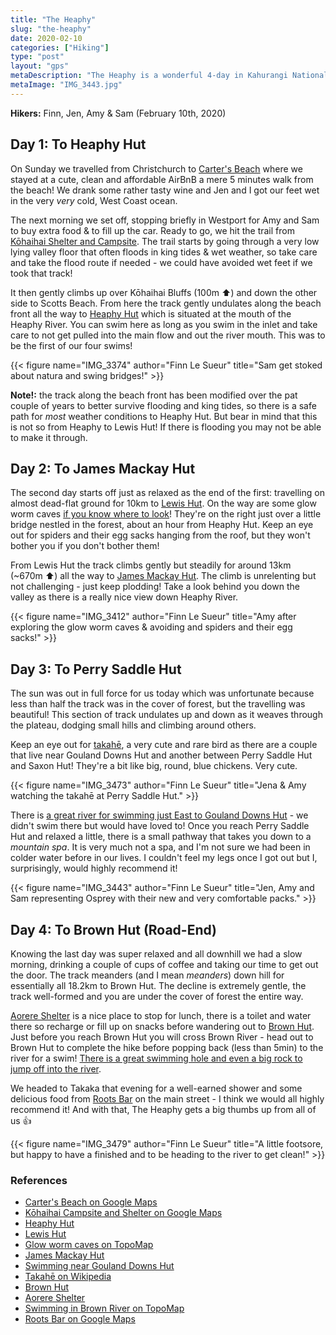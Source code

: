 ```yaml
---
title: "The Heaphy"
slug: "the-heaphy"
date: 2020-02-10
categories: ["Hiking"]
type: "post"
layout: "gps"
metaDescription: "The Heaphy is a wonderful 4-day in Kahurangi National Park best spent in the sunshine with friends."
metaImage: "IMG_3443.jpg"
---
```


__Hikers:__ Finn, Jen, Amy & Sam (February 10th, 2020)

## Day 1: To Heaphy Hut

<div id="The_Heaphy_Day_1"></div>

On Sunday we travelled from Christchurch to [Carter\'s Beach][1] where we stayed at a cute, clean and affordable AirBnB a mere 5 minutes walk from the beach! We drank some rather tasty wine and Jen and I got our feet wet in the very _very_ cold, West Coast ocean.

The next morning we set off, stopping briefly in Westport for Amy and Sam to buy extra food & to fill up the car. Ready to go, we hit the trail from [Kōhaihai Shelter and Campsite][2]. The trail starts by going through a very low lying valley floor that often floods in king tides & wet weather, so take care and take the flood route if needed - we could have avoided wet feet if we took that track!

It then gently climbs up over Kōhaihai Bluffs (100m ⬆️) and down the other side to Scotts Beach. From here the track gently undulates along the beach front all the way to [Heaphy Hut][3] which is situated at the mouth of the Heaphy River. You can swim here as long as you swim in the inlet and take care to not get pulled into the main flow and out the river mouth. This was to be the first of our four swims!

{{< figure name="IMG_3374" author="Finn Le Sueur" title="Sam get stoked about natura and swing bridges!" >}}

__Note!:__ the track along the beach front has been modified over the pat couple of years to better survive flooding and king tides, so there is a safe path for _most_ weather conditions to Heaphy Hut. But bear in mind that this is not so from Heaphy to Lewis Hut! If there is flooding you may not be able to make it through.

## Day 2: To James Mackay Hut

<div id="The_Heaphy_Day_2"></div>

The second day starts off just as relaxed as the end of the first: travelling on almost dead-flat ground for 10km to [Lewis Hut][4]. On the way are some glow worm caves [if you know where to look][5]! They're on the right just over a little bridge nestled in the forest, about an hour from Heaphy Hut. Keep an eye out for spiders and their egg sacks hanging from the roof, but they won't bother you if you don't bother them!

From Lewis Hut the track climbs gently but steadily for around 13km (\~670m ⬆️) all the way to [James Mackay Hut][6]. The climb is unrelenting but not challenging - just keep plodding! Take a look behind you down the valley as there is a really nice view down Heaphy River.

{{< figure name="IMG_3412" author="Finn Le Sueur" title="Amy after exploring the glow worm caves & avoiding and spiders and their egg sacks!" >}}

## Day 3: To Perry Saddle Hut

<div id="The_Heaphy_Day_3"></div>

The sun was out in full force for us today which was unfortunate because less than half the track was in the cover of forest, but the travelling was beautiful! This section of track undulates up and down as it weaves through the plateau, dodging small hills and climbing around others.

Keep an eye out for [takahē][8], a very cute and rare bird as there are a couple that live near Gouland Downs Hut and another between Perry Saddle Hut and Saxon Hut! They're a bit like big, round, blue chickens. Very cute.

{{< figure name="IMG_3473" author="Finn Le Sueur" title="Jena & Amy watching the takahē at Perry Saddle Hut." >}}

There is [a great river for swimming just East to Gouland Downs Hut][7] - we didn't swim there but would have loved to! Once you reach Perry Saddle Hut and relaxed a little, there is a small pathway that takes you down to a _mountain spa_. It is very much not a spa, and I'm not sure we had been in colder water before in our lives. I couldn't feel my legs once I got out but I, surprisingly, would highly recommend it!

{{< figure name="IMG_3443" author="Finn Le Sueur" title="Jen, Amy and Sam representing Osprey with their new and very comfortable packs." >}}

## Day 4: To Brown Hut (Road-End)

<div id="The_Heaphy_Day_4"></div>

Knowing the last day was super relaxed and all downhill we had a slow morning, drinking a couple of cups of coffee and taking our time to get out the door. The track meanders (and I mean _meanders_) down hill for essentially all 18.2km to Brown Hut. The decline is extremely gentle, the track well-formed and you are under the cover of forest the entire way.

[Aorere Shelter][10] is a nice place to stop for lunch, there is a toilet and water there so recharge or fill up on snacks before wandering out to [Brown Hut][9]. Just before you reach Brown Hut you will cross Brown River - head out to Brown Hut to complete the hike before popping back (less than 5min) to the river for a swim! [There is a great swimming hole and even a big rock to jump off into the river][11].

We headed to Takaka that evening for a well-earned shower and some delicious food from [Roots Bar][12] on the main street - I think we would all highly recommend it! And with that, The Heaphy gets a big thumbs up from all of us 👍

{{< figure name="IMG_3479" author="Finn Le Sueur" title="A little footsore, but happy to have a finished and to be heading to the river to get clean!" >}}

### References

- [Carter\'s Beach on Google Maps][1]
- [Kōhaihai Campsite and Shelter on Google Maps][2]
- [Heaphy Hut][3]
- [Lewis Hut][4]
- [Glow worm caves on TopoMap][5]
- [James Mackay Hut][6]
- [Swimming near Gouland Downs Hut][7]
- [Takahē on Wikipedia][8]
- [Brown Hut][9]
- [Aorere Shelter][10]
- [Swimming in Brown River on TopoMap][11]
- [Roots Bar on Google Maps][12]

[1]: https://goo.gl/maps/Fr8e8s1euKRFj3uGA "Carter's Beach"
[2]: https://goo.gl/maps/CrSu94H4nRb2PMu69 "Kōhaihai Shelter and Campsite"
[3]: https://www.doc.govt.nz/parks-and-recreation/places-to-go/nelson-tasman/places/kahurangi-national-park/things-to-do/huts/heaphy-hut/ "Heaphy Hut"
[4]: https://www.doc.govt.nz/parks-and-recreation/places-to-go/nelson-tasman/places/kahurangi-national-park/things-to-do/huts/lewis-hut/ "Lewis Hut"
[5]: http://www.topomap.co.nz/NZTopoMap?v=2&ll=-40.97673,172.1201&z=14&pin=1&lbl=40%C2%B058%E2%80%B236%E2%80%B3S%20172%C2%B007%E2%80%B212%E2%80%B3E "Glow Worm Caves"
[6]: https://www.doc.govt.nz/parks-and-recreation/places-to-go/nelson-tasman/places/kahurangi-national-park/things-to-do/huts/james-mackay-hut/ "James Mackay Hut"
[7]: http://www.topomap.co.nz/NZTopoMap?v=2&ll=-40.89207,172.3551&z=14&pin=1&lbl=40%C2%B053%E2%80%B231%E2%80%B3S%20172%C2%B021%E2%80%B218%E2%80%B3E "Swimming Near Gouland Downs Hut"
[8]: https://en.wikipedia.org/wiki/South_Island_takah%C4%93 "Takahē on Wikipedia"
[9]: https://www.doc.govt.nz/parks-and-recreation/places-to-go/nelson-tasman/places/kahurangi-national-park/things-to-do/huts/brown-hut/ "Brown Hut"
[10]: https://www.doc.govt.nz/parks-and-recreation/places-to-go/nelson-tasman/places/kahurangi-national-park/things-to-do/campsites/aorere-shelter-campsite/ "Aorere Shelter"
[11]: http://www.topomap.co.nz/NZTopoMap?v=2&ll=-40.85173,172.44634&z=14&pin=1&lbl=40%C2%B051%E2%80%B206%E2%80%B3S%20172%C2%B026%E2%80%B247%E2%80%B3E 
"Swimming in Brown River"
[12]: https://goo.gl/maps/SCBmkQypVNbZSYW36 "Roots Bar in Takaka"

